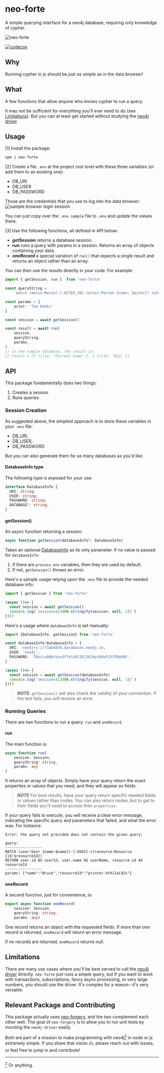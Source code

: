 # neo-forte

A simple querying interface for a neo4j database, requiring only knowledge of cypher.

![neo-forte](./images/neo-forte.gif)

[![codecov](https://codecov.io/gh/YizYah/neo-forte/branch/main/graph/badge.svg?token=NNHiLaLnlK)](https://codecov.io/gh/YizYah/neo-forte)

## Why

Running cypher in js should be *just as simple* as in the data browser!

## What

A few functions that allow anyone who knows cypher to run a query.

It may not be sufficient for everything you'll ever need to do (see [Limitations](#limitations)).  But you can at least get started without studying the [neo4j driver](https://github.com/neo4j/neo4j-javascript-driver#readme).

## Usage

[1] Install the package:

```bash
npm i neo-forte
```

[2] Create a file `.env` at the project root level with these three variables (or add them to an existing one):

* DB_URI
* DB_USER
* DB_PASSWORD

Those are the credentials that you use to log into the data browser:
  ![sample browser login session](images/neo4jBrowserLogin.jpg)

You can just copy over the `.env.sample` file to `.env` and update the values there.

[3] Use the following functions, all defined in API below:

* _**getSession**_ returns a database session.
* _**run**_ runs a query with params in a session.  Returns an array of objects containing your data.
* _**oneRecord**_ a special variation of `run()` that expects a single result and returns an object rather than an array.

You can then use the results directly in your code.  For example:

```typescript
import { getSession, run }  from 'neo-forte'

const queryString =
    `match (movie:Movie)-[:ACTED_IN]-(actor:Person {name: $actor}) return movie.title as title`

const params = {
    actor: 'Tom Hanks'
}

const session = await getSession()

const result = await run(
    session,
    queryString,
    params,
)
// in one sample database, the result is:
// result = [{ title: "Forrest Gump" }, { title: "Big" }]
```

## API

This package fundamentally does two things:

1. Creates a session
2. Runs queries

### Session Creation

As suggested above, the simplest approach is to store these variables in your `.env` file:

* DB_URI,
* DB_USER,
* DB_PASSWORD

But you can also generate them for as many databases as you'd like.

#### DatabaseInfo type

The following type is exposed for your use:

```typescript
interface DatabaseInfo {
  URI: string;
  USER: string;
  PASSWORD: string;
  DATABASE?: string;
}
```

#### getSession()

An async function returning a session:

```typescript
async function getSession(databaseInfo?: DatabaseInfo)
```

Takes an optional [DatabaseInfo](#databaseinfo-type) as its only parameter. If no value is passed for `databaseInfo`:

1. If there are `process.env` variables, then they are used by default.
2. If not, `getSession()` throws an error.

Here's a sample usage relying upon the `.env` file to provide the needed database info:

```typescript
import { getSession } from 'neo-forte'

(async ()=> {
  const session = await getSession()
  console.log(`session=${JSON.stringify(session, null, 2)}`)
})()
```

Here's a usage where `databaseInfo` is set manually:

```typescript
import {DatabaseInfo, getSession} from 'neo-forte'

const databaseInfo:DatabaseInfo = {
  URI: 'neo4j+s://73ab4d76.databases.neo4j.io,
  USER: 'neo4j',
  PASSWORD: '7BxrLxO8Arbce3ffelddl2KJJK2Hyt08vPJ3lPQe60F',
}

(async ()=> {
  const session = await getSession(databaseInfo)
  console.log(`session=${JSON.stringify(session, null, 2)}`)
})()

```

> **_NOTE_**: `getSession()` will also check the validity of your connection.  If the test fails, you will receive an error.

### Running Queries

There are two functions to run a query: `run` and `oneRecord`.

#### run

The main function is:

```typescript
async function run(
    session: Session,
    queryString: string,
    params: any
)
```

It returns an array of objects. Simply have your query return the exact properties or values that you need, and they will appear as fields.

> **_NOTE_** For best results, have your query return specific needed fields or values rather than nodes. You can also return nodes, but to get to their fields you'll need to access their `properties`.

If your query fails to execute, you will receive a clear error message, indicating the specific query and parameters that failed, and what the error was.  For instance:

```terminal
Error: the query set provided does not contain the given query:

query:
-----------------
MATCH (user:User {name:$name})-[:USES]->(resource:Resource {id:$resourceId})
RETURN user.id AS userId, user.name AS userName, resource.id AS resourceId
-----------------   
params: {"name":"Bruce","resourceId":"printer-XYX11aC42s"}
```

#### oneRecord

A second function, just for convenience, is:

```typescript
export async function oneRecord(
    session: Session,
    queryString: string,
    params: any)
```

One record returns an object with the requested fields.  If more than one record is returned, `oneRecord` will return an error message.

If no records are returned, `oneRecord` returns null.

## Limitations

There are many use cases where you'll be best served to call the [neo4j driver](https://github.com/neo4j/neo4j-javascript-driver#readme) directly. `neo-forte` just runs a simple query, but if you want to work with transactions, subscriptions, fancy async processing, or very large numbers, you should use the driver.  It's complex for a reason--it's very versatile.

## Relevant Package and Contributing

This package actually uses [neo-forgery](https://www.npmjs.com/package/neo-forgery), and the two complement each other well. The goal of `neo-forgery` is to allow you to run unit tests by mocking the `neo4j-driver` easily.

Both are part of a mission to make programming with neo4j<a href="#note1" id="note1ref"><sup>2</sup></a> in node or js extremely simple. If you share that vision :thumbsup:, please reach out with issues, or feel free to jump in and contribute!

---

<a id="note1" href="#note1ref"><sup>2</sup></a> Or anything.
